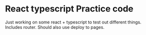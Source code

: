 # React typescript Practice code

Just working on some react + typescript to test out different things.
Includes router.
Should also use deploy to pages.
